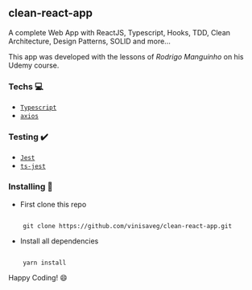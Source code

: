 ## clean-react-app

A complete Web App with ReactJS, Typescript, Hooks, TDD, Clean Architecture, Design Patterns, SOLID and more...

This app was developed with the lessons of *Rodrigo Manguinho* on his Udemy course.

### Techs :computer:

- [`Typescript`](https://www.typescriptlang.org)
- [`axios`](https://axios-http.com)

### Testing :heavy_check_mark:

- [`Jest`](https://jestjs.io)
- [`ts-jest`](https://kulshekhar.github.io/ts-jest/)

### Installing :construction_worker:

- First clone this repo

```

    git clone https://github.com/vinisaveg/clean-react-app.git

```

- Install all dependencies

```

    yarn install

```

Happy Coding! :smile:
